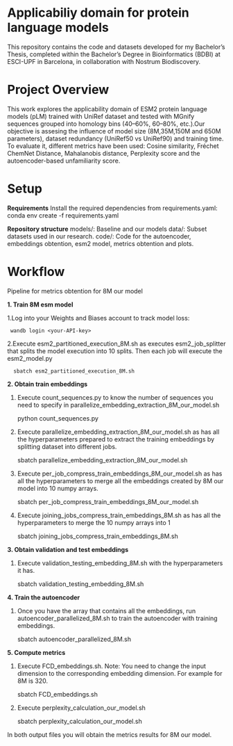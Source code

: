 # Applicabiliy domain for protein language models
This repository contains the code and datasets developed for my Bachelor’s Thesis, completed within the Bachelor’s Degree in Bioinformatics (BDBI) at ESCI-UPF in Barcelona, in collaboration with Nostrum Biodiscovery.


# Project Overview
This work explores the applicability domain of ESM2 protein language models (pLM) trained with UniRef dataset and tested with MGnify sequences grouped into homology bins (40–60%, 60–80%, etc.).Our objective is assesing the influence of model size (8M,35M,150M and 650M parameters), dataset redundancy (UniRef50 vs UniRef90) and training time. To evaluate it, different metrics have been used: Cosine similarity, Fréchet ChemNet Distance, Mahalanobis distance, Perplexity score and the autoencoder-based unfamiliarity score.

# Setup

**Requirements**
Install the required dependencies from requirements.yaml:
conda env create -f requirements.yaml

**Repository structure**
models/: Baseline and our models
data/: Subset datasets used in our research.
code/: Code for the autoencoder, embeddings obtention, esm2 model, metrics obtention and plots.

# Workflow

Pipeline for metrics obtention for 8M our model

**1. Train 8M esm model**
   
   1.Log into your Weights and Biases account to track model loss:
     
     wandb login <your-API-key>

   2.Execute esm2_partitioned_execution_8M.sh as executes esm2_job_splitter that splits the model execution into 10        splits. Then each job will execute the esm2_model.py

      sbatch esm2_partitioned_execution_8M.sh

**2. Obtain train embeddings**

   1. Execute count_sequences.py to know the number of sequences you need to specify in                                     parallelize_embedding_extraction_8M_our_model.sh
        
         python count_sequences.py
        
   2. Execute parallelize_embedding_extraction_8M_our_model.sh as has all the hyperparameters prepared to extract           the training embeddings by splitting dataset into different jobs.

         sbatch parallelize_embedding_extraction_8M_our_model.sh

   3. Execute per_job_compress_train_embeddings_8M_our_model.sh as has all the hyperparameters to merge all the             embeddings created by 8M our model into 10 numpy arrays.

         sbatch per_job_compress_train_embeddings_8M_our_model.sh

   4. Execute joining_jobs_compress_train_embeddings_8M.sh as has all the hyperparameters to merge the 10 numpy             arrays into 1

         sbatch joining_jobs_compress_train_embeddings_8M.sh

**3. Obtain validation and test embeddings**

   1. Execute validation_testing_embedding_8M.sh with the hyperparameters it has.

         sbatch validation_testing_embedding_8M.sh
   
**4. Train the autoencoder**

   1. Once you have the array that contains all the embeddings, run autoencoder_parallelized_8M.sh to train the          autoencoder with training embeddings.

         sbatch autoencoder_parallelized_8M.sh
      
**5. Compute metrics**

   1. Execute FCD_embeddings.sh. Note: You need to change the input dimension to the corresponding embedding             dimension. For example for 8M is 320.

         sbatch FCD_embeddings.sh
         
   2. Execute perplexity_calculation_our_model.sh

         sbatch perplexity_calculation_our_model.sh

   In both output files you will obtain the metrics results for 8M our model.
